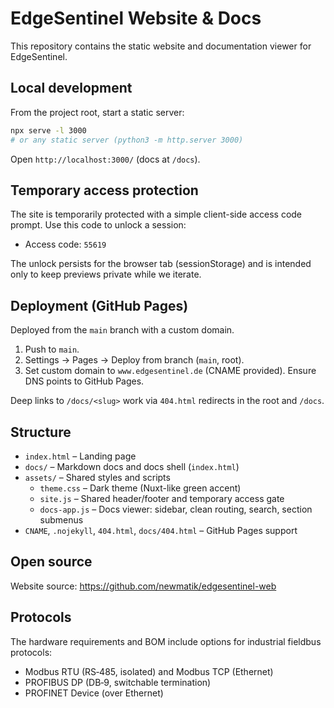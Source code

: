 # EdgeSentinel Website & Docs

This repository contains the static website and documentation viewer for EdgeSentinel.

## Local development

From the project root, start a static server:

```sh
npx serve -l 3000
# or any static server (python3 -m http.server 3000)
```

Open `http://localhost:3000/` (docs at `/docs`).

## Temporary access protection

The site is temporarily protected with a simple client-side access code prompt. Use this code to unlock a session:

- Access code: `55619`

The unlock persists for the browser tab (sessionStorage) and is intended only to keep previews private while we iterate.

## Deployment (GitHub Pages)

Deployed from the `main` branch with a custom domain.

1. Push to `main`.
2. Settings → Pages → Deploy from branch (`main`, root).
3. Set custom domain to `www.edgesentinel.de` (CNAME provided). Ensure DNS points to GitHub Pages.

Deep links to `/docs/<slug>` work via `404.html` redirects in the root and `/docs`.

## Structure

- `index.html` – Landing page
- `docs/` – Markdown docs and docs shell (`index.html`)
- `assets/` – Shared styles and scripts
  - `theme.css` – Dark theme (Nuxt-like green accent)
  - `site.js` – Shared header/footer and temporary access gate
  - `docs-app.js` – Docs viewer: sidebar, clean routing, search, section submenus
- `CNAME`, `.nojekyll`, `404.html`, `docs/404.html` – GitHub Pages support

## Open source

Website source: https://github.com/newmatik/edgesentinel-web

## Protocols

The hardware requirements and BOM include options for industrial fieldbus protocols:

- Modbus RTU (RS‑485, isolated) and Modbus TCP (Ethernet)
- PROFIBUS DP (DB‑9, switchable termination)
- PROFINET Device (over Ethernet)
